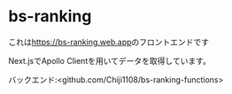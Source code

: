 # bs-ranking

これは<https://bs-ranking.web.app>のフロントエンドです
  
Next.jsでApollo Clientを用いてデータを取得しています。
  
バックエンド:<github.com/Chiji1108/bs-ranking-functions>
